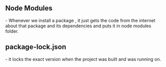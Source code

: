 <h2> Node Modules</h2>
   - Whenever we install a package , it just gets the code from the internet about that package and its dependencies and puts it in node modules folder.

<h2>package-lock.json</h2>
   - it locks the exact version when the project was built and was running on.
